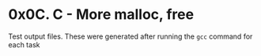# 0x0C. C - More malloc, free

Test output files. These were generated after running the <code>gcc</code> command for each task
